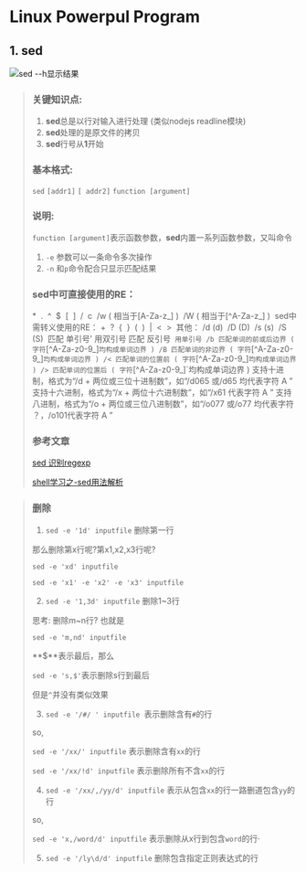 # Linux Powerpul Program

## 1. sed

![sed --h显示结果](F:\codingSpace\linuxSummarySeries\screenshot\linuxProgram\sed.png)

>### 关键知识点:
>
>1. **sed**总是以行对输入进行处理 (类似nodejs readline模块)
>2. **sed**处理的是原文件的拷贝
>3. **sed**行号从**1**开始
>
>### 基本格式:
>
>`sed` `[addr1]` `[ addr2]` `function [argument]`
>
>### 说明:
>
>`function [argument]`表示函数参数，**sed**内置一系列函数参数，又叫命令
>
>1. `-e` 参数可以一条命令多次操作
>2. `-n` 和`p`命令配合只显示匹配结果
>
>### sed中可直接使用的RE：
>
>*  .  ^  $  [  ]  /  c 
>  /w ( 相当于[A-Za-z_] )  /W ( 相当于[^A-Za-z_] ) 
>  sed中需转义使用的RE：
>+  ?  {  }  (  )  |  <  > 
>  其他：
>  /d (d)  /D (D)  /s (s)  /S (S) 
>  匹配 单引号’ 用双引号
>  匹配 反引号` 用单引号
>  /b 匹配单词的前或后边界 ( 字符`[^A-Za-z0-9_]`均构成单词边界 )
>  /B 匹配单词的非边界 ( 字符`[^A-Za-z0-9_]`均构成单词边界 )
>  /< 匹配单词的位置前 ( 字符`[^A-Za-z0-9_]`均构成单词边界 )
>  /> 匹配单词的位置后 ( 字符`[^A-Za-z0-9_]`均构成单词边界 )
>  支持十进制，格式为“/d + 两位或三位十进制数”，如“/d065 或/d65 均代表字符 A ”
>  支持十六进制，格式为“/x + 两位十六进制数”，如“/x61 代表字符 A ”
>  支持八进制，格式为“/o + 两位或三位八进制数”，如“/o077 或/o77 均代表字符 ？，/o101代表字符 A ”
>
>### 参考文章
>
> [sed  识别regexp](https://blog.csdn.net/zhangbg/article/details/6246648  )
>
>[shell学习之-sed用法解析  ](https://blog.csdn.net/zg_hover/article/details/1804481  )



>###  删除
>
>1. `sed -e '1d' inputfile` 删除第一行
>
>   那么删除第x行呢?第x1,x2,x3行呢?
>
>   `sed -e 'xd' inputfile`
>
>   `sed -e 'x1' -e 'x2' -e 'x3' inputfile`
>
>2. `sed -e '1,3d' inputfile` 删除1~3行
>
>   思考: 删除m~n行? 也就是
>
>   `sed -e 'm,nd' inputfile`
>
>   **$**表示最后，那么
>
>   `sed -e 's,$'`表示删除s行到最后
>
>   但是`^`并没有类似效果
>
>3. `sed -e '/#/ ' inputfile `表示删除含有`#`的行
>
>   so,
>
>   `sed -e '/xx/' inputfile` 表示删除含有`xx`的行
>
>   `sed -e '/xx/!d' inputfile` 表示删除所有不含`xx`的行
>
>4. `sed -e '/xx/,/yy/d' inputfile` 表示从包含`xx`的行一路删道包含`yy`的行
>
>   so,
>
>   `sed -e 'x,/word/d' inputfile` 表示删除从x行到包含`word`的行·
>
>5. `sed -e '/ly\d/d' inputfile` 删除包含指定正则表达式的行
>
>   
>
>   
>
>

